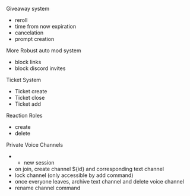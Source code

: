 Giveaway system
- reroll
- time from now expiration
- cancelation
- prompt creation

More Robust auto mod system
- block links
- block discord invites

Ticket System
- Ticket create
- Ticket close
- Ticket add

Reaction Roles
- create
- delete

Private Voice Channels
- + new session
- on join, create channel ${id} and corresponding text channel
- lock channel (only accessible by add command)
- once everyone leaves, archive text channel and delete voice channel
- rename channel command